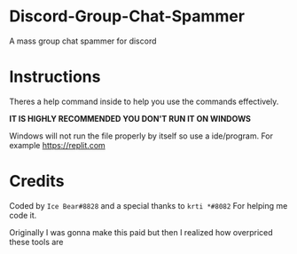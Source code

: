 # Discord-Group-Chat-Spammer
A mass group chat spammer for discord
# Instructions
Theres a help command inside to help you use the commands effectively.

**IT IS HIGHLY RECOMMENDED YOU DON'T RUN IT ON WINDOWS**

Windows will not run the file properly by itself so use a ide/program. For example https://replit.com
# Credits
Coded by `Ice Bear#8828` and a special thanks to `krti *#8082`
For helping me code it.

Originally I was gonna make this paid but then I realized how overpriced these tools are
